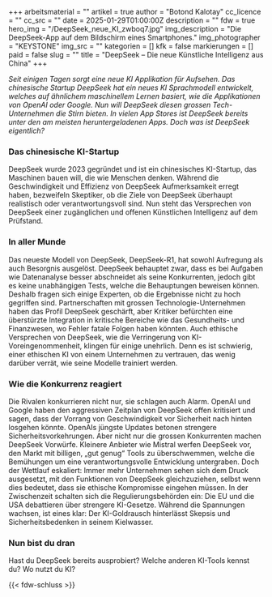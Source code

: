 +++
arbeitsmaterial = ""
artikel = true
author = "Botond Kalotay"
cc_licence = ""
cc_src = ""
date = 2025-01-29T01:00:00Z
description = ""
fdw = true
hero_img = "/DeepSeek_neue_KI_zwboq7.jpg"
img_description = "Die DeepSeek-App auf dem Bildschirm eines Smartphones."
img_photographer = "KEYSTONE"
img_src = ""
kategorien = []
kfk = false
markierungen = []
paid = false
slug = ""
title = "DeepSeek – Die neue Künstliche Intelligenz aus China"
+++

_Seit einigen Tagen sorgt eine neue KI Applikation für Aufsehen. Das chinesische Startup DeepSeek hat ein neues KI Sprachmodell entwickelt, welches auf ähnlichem maschinellem Lernen basiert, wie die Applikationen von OpenAI oder Google. Nun will DeepSeek diesen grossen Tech-Unternehmen die Stirn bieten. In vielen App Stores ist DeepSeek bereits unter den am meisten heruntergeladenen Apps. Doch was ist DeepSeek eigentlich?_

### Das chinesische KI-Startup

DeepSeek wurde 2023 gegründet und ist ein chinesisches KI-Startup, das Maschinen bauen will, die wie Menschen denken. Während die Geschwindigkeit und Effizienz von DeepSeek Aufmerksamkeit erregt haben, bezweifeln Skeptiker, ob die Ziele von DeepSeek überhaupt realistisch oder verantwortungsvoll sind. Nun steht das Versprechen von DeepSeek einer zugänglichen und offenen Künstlichen Intelligenz auf dem Prüfstand. 

### In aller Munde

Das neueste Modell von DeepSeek, DeepSeek-R1, hat sowohl Aufregung als auch Besorgnis ausgelöst. DeepSeek behauptet zwar, dass es bei Aufgaben wie Datenanalyse besser abschneidet als seine Konkurrenten, jedoch gibt es keine unabhängigen Tests, welche die Behauptungen beweisen können. Deshalb fragen sich einige Experten, ob die Ergebnisse nicht zu hoch gegriffen sind. Partnerschaften mit grossen Technologie-Unternehmen haben das Profil DeepSeek geschärft, aber Kritiker befürchten eine überstürzte Integration in kritische Bereiche wie das Gesundheits- und Finanzwesen, wo Fehler fatale Folgen haben könnten. Auch ethische Versprechen von DeepSeek, wie die Verringerung von KI-Voreingenommenheit, klingen für einige unehrlich. Denn es ist schwierig, einer ethischen KI von einem Unternehmen zu vertrauen, das wenig darüber verrät, wie seine Modelle trainiert werden.

### Wie die Konkurrenz reagiert

Die Rivalen konkurrieren nicht nur, sie schlagen auch Alarm. OpenAI und Google haben den aggressiven Zeitplan von DeepSeek offen kritisiert und sagen, dass der Vorrang von Geschwindigkeit vor Sicherheit nach hinten losgehen könnte. OpenAIs jüngste Updates betonen strengere Sicherheitsvorkehrungen. Aber nicht nur die grossen Konkurrenten machen DeepSeek Vorwürfe. Kleinere Anbieter wie Mistral werfen DeepSeek vor, den Markt mit billigen, „gut genug“ Tools zu überschwemmen, welche die Bemühungen um eine verantwortungsvolle Entwicklung untergraben. Doch der Wettlauf eskaliert: Immer mehr Unternehmen sehen sich dem Druck ausgesetzt, mit den Funktionen von DeepSeek gleichzuziehen, selbst wenn dies bedeutet, dass sie ethische Kompromisse eingehen müssen. In der Zwischenzeit schalten sich die Regulierungsbehörden ein: Die EU und die USA debattieren über strengere KI-Gesetze. Während die Spannungen wachsen, ist eines klar: Der KI-Goldrausch hinterlässt Skepsis und Sicherheitsbedenken in seinem Kielwasser.

### Nun bist du dran
Hast du DeepSeek bereits ausprobiert? Welche anderen KI-Tools kennst du? Wo nutzt du KI?

{{< fdw-schluss >}}